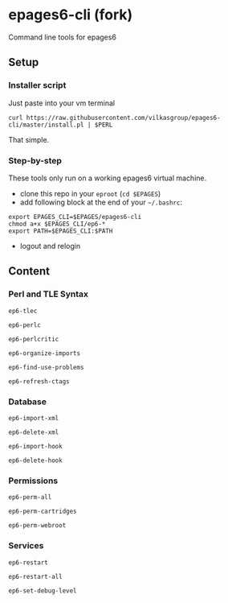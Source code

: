 epages6-cli (fork)
===========

Command line tools for epages6

## Setup

### Installer script

Just paste into your vm terminal
```
curl https://raw.githubusercontent.com/vilkasgroup/epages6-cli/master/install.pl | $PERL
```
That simple.

### Step-by-step

These tools only run on a working epages6 virtual machine.

- clone this repo in your `eproot` (`cd $EPAGES`)
- add following block at the end of your `~/.bashrc`:
```
export EPAGES_CLI=$EPAGES/epages6-cli
chmod a+x $EPAGES_CLI/ep6-*
export PATH=$EPAGES_CLI:$PATH
```
- logout and relogin

## Content

### Perl and TLE Syntax

`ep6-tlec`

`ep6-perlc`

`ep6-perlcritic`

`ep6-organize-imports`

`ep6-find-use-problems`

`ep6-refresh-ctags`


### Database

`ep6-import-xml`

`ep6-delete-xml`

`ep6-import-hook`

`ep6-delete-hook`


### Permissions

`ep6-perm-all`

`ep6-perm-cartridges`

`ep6-perm-webroot`


### Services

`ep6-restart`

`ep6-restart-all`

`ep6-set-debug-level`
